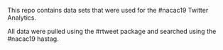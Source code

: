 This repo contains data sets that were used for the #nacac19 Twitter Analytics. 

All data were pulled using the #rtweet package and searched using the #nacac19 hastag.


